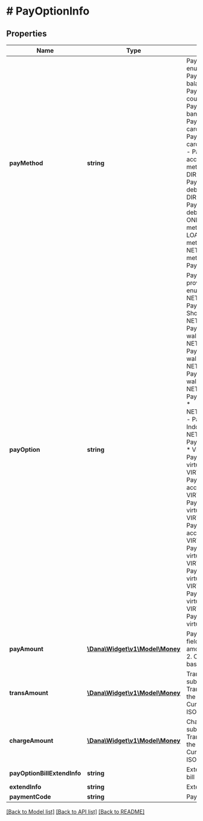 # # PayOptionInfo

## Properties

Name | Type | Description | Notes
------------ | ------------- | ------------- | -------------
**payMethod** | **string** | Payment method name. The enums:&lt;br&gt;   * BALANCE - Payment method with balance&lt;br&gt;   * COUPON - Payment method with coupon&lt;br&gt;   * NET_BANKING - Payment method with internet banking&lt;br&gt;   * CREDIT_CARD - Payment method with credit card&lt;br&gt;   * DEBIT_CARD - Payment method with debit card&lt;br&gt;   * VIRTUAL_ACCOUNT - Payment method with virtual account&lt;br&gt;   * OTC - Payment method with OTC&lt;br&gt;   * DIRECT_DEBIT_CREDIT_CARD - Payment method with direct debit of credit card&lt;br&gt;   * DIRECT_DEBIT_DEBIT_CARD - Payment method with direct debit of debit card&lt;br&gt;   * ONLINE_CREDIT - Payment method with online Credit&lt;br&gt;   * LOAN_CREDIT - Payment method with DANA Cicil&lt;br&gt;   * NETWORK_PAY - Payment method with e-wallet   * CARD - Payment method with Card |
**payOption** | **string** | Payment option which shows the provider of this payment. The enums:&lt;br&gt;   * NETWORK_PAY_PG_SPAY - Payment method with ShopeePay e-wallet&lt;br&gt;   * NETWORK_PAY_PG_OVO - Payment method with OVO e-wallet&lt;br&gt;   * NETWORK_PAY_PG_GOPAY - Payment method with GoPay e-wallet&lt;br&gt;   * NETWORK_PAY_PG_LINKAJA - Payment method with LinkAja e-wallet&lt;br&gt;   * NETWORK_PAY_PG_CARD - Payment method with Card&lt;br&gt;   * NETWORK_PAY_PC_INDOMARET - Payment method with Indomaret&lt;br&gt;   * NETWORK_PAY_PG_QRIS - Payment method with QRIS&lt;br&gt;   * VIRTUAL_ACCOUNT_BCA - Payment method with BCA virtual account&lt;br&gt;   * VIRTUAL_ACCOUNT_BNI - Payment method with BNI virtual account&lt;br&gt;   * VIRTUAL_ACCOUNT_MANDIRI - Payment method with Mandiri virtual account&lt;br&gt;   * VIRTUAL_ACCOUNT_BRI - Payment method with BRI virtual account&lt;br&gt;   * VIRTUAL_ACCOUNT_BTPN - Payment method with BTPN virtual account&lt;br&gt;   * VIRTUAL_ACCOUNT_CIMB - Payment method with CIMB virtual account&lt;br&gt;   * VIRTUAL_ACCOUNT_PERMATA - Payment method with Permata virtual account&lt;br&gt;   * VIRTUAL_ACCOUNT_PANIN - Payment method with Panin virtual account&lt;br&gt; | [optional]
**payAmount** | [**\Dana\Widget\v1\Model\Money**](Money.md) | Pay amount. Contains two sub-fields:&lt;br&gt; 1. Value: Transaction amount, including the cents&lt;br&gt; 2. Currency: Currency code based on ISO&lt;br&gt; | [optional]
**transAmount** | [**\Dana\Widget\v1\Model\Money**](Money.md) | Trans amount. Contains two sub-fields:&lt;br&gt; 1. Value: Transaction amount, including the cents&lt;br&gt; 2. Currency: Currency code based on ISO&lt;br&gt; | [optional]
**chargeAmount** | [**\Dana\Widget\v1\Model\Money**](Money.md) | Charge amount. Contains two sub-fields:&lt;br&gt; 1. Value: Transaction amount, including the cents&lt;br&gt; 2. Currency: Currency code based on ISO&lt;br&gt; | [optional]
**payOptionBillExtendInfo** | **string** | Extend information of pay option bill | [optional]
**extendInfo** | **string** | Extend information | [optional]
**paymentCode** | **string** | Payment code | [optional]

[[Back to Model list]](../../README.md#models) [[Back to API list]](../../README.md#endpoints) [[Back to README]](../../README.md)
